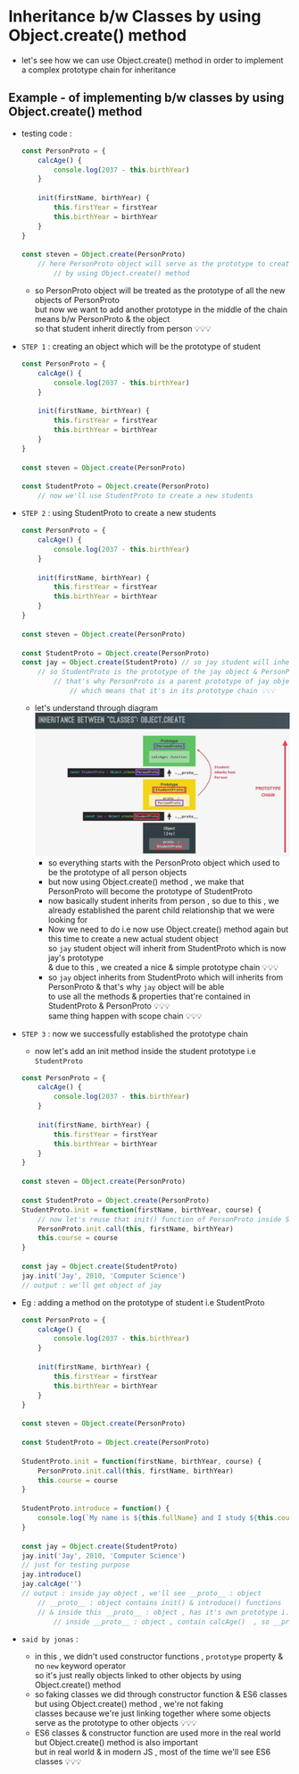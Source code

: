 # Inheritance b/w Classes by using Object.create() method

- let's see how we can use Object.create() method in order to implement a complex prototype chain for inheritance

## Example - of implementing b/w classes by using Object.create() method

- testing code : 
    ```js
    const PersonProto = {
        calcAge() {
            console.log(2037 - this.birthYear)
        }

        init(firstName, birthYear) {
            this.firstYear = firstYear
            this.birthYear = birthYear
        }
    }

    const steven = Object.create(PersonProto)
        // here PersonProto object will serve as the prototype to create a new person object 
            // by using Object.create() method
    ```
    - so PersonProto object will be treated as the prototype of all the new objects of PersonProto <br>
        but now we want to add another prototype in the middle of the chain means b/w PersonProto & the object <br>
        so that student inherit directly from person 💡💡💡
    
- `STEP 1` : creating an object which will be the prototype of student
    ```js
    const PersonProto = {
        calcAge() {
            console.log(2037 - this.birthYear)
        }

        init(firstName, birthYear) {
            this.firstYear = firstYear
            this.birthYear = birthYear
        }
    }

    const steven = Object.create(PersonProto)

    const StudentProto = Object.create(PersonProto)
        // now we'll use StudentProto to create a new students
    ```

- `STEP 2` : using StudentProto to create a new students
    ```js
    const PersonProto = {
        calcAge() {
            console.log(2037 - this.birthYear)
        }

        init(firstName, birthYear) {
            this.firstYear = firstYear
            this.birthYear = birthYear
        }
    }

    const steven = Object.create(PersonProto)

    const StudentProto = Object.create(PersonProto)
    const jay = Object.create(StudentProto) // so jay student will inherit from the StudentProto
        // so StudentProto is the prototype of the jay object & PersonProto is the prototype of StudentProto
            // that's why PersonProto is a parent prototype of jay object 
                // which means that it's in its prototype chain 💡💡💡
    ```
    - let's understand through diagram
        ![how prototype chain is established](../notes-pics/14-module/18-lecture/lecture-18-0.jpg)
        - so everything starts with the PersonProto object which used to be the prototype of all person objects 
        - but now using Object.create() method , we make that PersonProto will become the prototype of StudentProto 
        - now basically student inherits from person , so due to this , we already established the parent child relationship that we were looking for
        - Now we need to do i.e now use Object.create() method again but this time to create a new actual student object <br>
            so `jay` student object will inherit from StudentProto which is now jay's prototype <br>
            & due to this , we created a nice & simple prototype chain 💡💡💡
        - so `jay` object inherits from StudentProto which will inherits from PersonProto & that's why `jay` object will be able <br>
            to use all the methods & properties that're contained in StudentProto & PersonProto 💡💡💡 <br>
            same thing happen with scope chain 💡💡💡 

- `STEP 3` : now we successfully established the prototype chain
    - now let's add an init method inside the student prototype i.e `StudentProto` 
    ```js
    const PersonProto = {
        calcAge() {
            console.log(2037 - this.birthYear)
        }

        init(firstName, birthYear) {
            this.firstYear = firstYear
            this.birthYear = birthYear
        }
    }

    const steven = Object.create(PersonProto)

    const StudentProto = Object.create(PersonProto)
    StudentProto.init = function(firstName, birthYear, course) {
        // now let's reuse that init() function of PersonProto inside StudentProto instead of creating again
        PersonProto.init.call(this, firstName, birthYear)
        this.course = course
    }

    const jay = Object.create(StudentProto)
    jay.init('Jay', 2010, 'Computer Science')
    // output : we'll get object of jay
    ```

- Eg : adding a method on the prototype of student i.e StudentProto
    ```js
    const PersonProto = {
        calcAge() {
            console.log(2037 - this.birthYear)
        }

        init(firstName, birthYear) {
            this.firstYear = firstYear
            this.birthYear = birthYear
        }
    }

    const steven = Object.create(PersonProto)

    const StudentProto = Object.create(PersonProto)

    StudentProto.init = function(firstName, birthYear, course) {
        PersonProto.init.call(this, firstName, birthYear)
        this.course = course
    }

    StudentProto.introduce = function() {
        console.log(`My name is ${this.fullName} and I study ${this.course}`)
    }

    const jay = Object.create(StudentProto)
    jay.init('Jay', 2010, 'Computer Science')
    // just for testing purpose
    jay.introduce()
    jay.calcAge('')
    // output : inside jay object , we'll see __proto__ : object
        // __proto__ : object contains init() & introduce() functions 
        // & inside this __proto__ : object , has it's own prototype i.e __proto__ : object
            // inside __proto__ : object , contain calcAge()  , so __proto__ : object --> is a PersonProto 💡💡💡
    ```

- `said by jonas` : 
    - in this , we didn't used constructor functions , `prototype` property & no `new` keyword operator <br> 
        so it's just really objects linked to other objects by using Object.create() method
    - so faking classes we did through constructor function & ES6 classes but using Object.create() method , we're not faking <br>
        classes because we're just linking together where some objects serve as the prototype to other objects 💡💡💡
    - ES6 classes & constructor function are used more in the real world but Object.create() method is also important <br>
        but in real world & in modern JS , most of the time we'll see ES6 classes 💡💡💡

